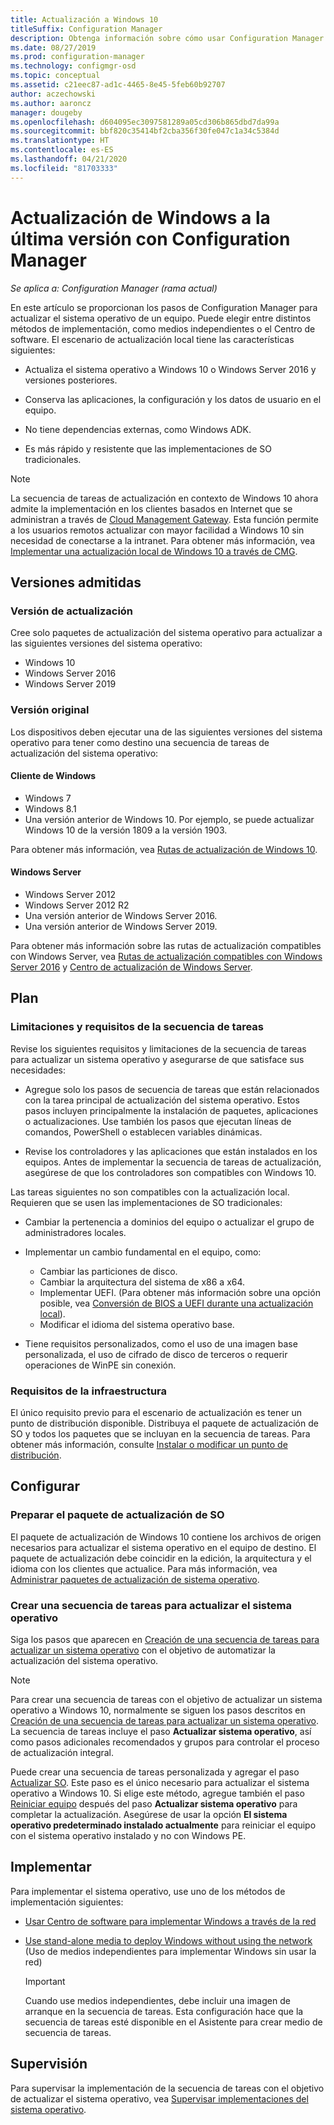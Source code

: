 ```yaml
---
title: Actualización a Windows 10
titleSuffix: Configuration Manager
description: Obtenga información sobre cómo usar Configuration Manager para actualizar un sistema operativo de Windows 7 o una versión posterior a Windows 10.
ms.date: 08/27/2019
ms.prod: configuration-manager
ms.technology: configmgr-osd
ms.topic: conceptual
ms.assetid: c21eec87-ad1c-4465-8e45-5feb60b92707
author: aczechowski
ms.author: aaroncz
manager: dougeby
ms.openlocfilehash: d604095ec3097581289a05cd306b865dbd7da99a
ms.sourcegitcommit: bbf820c35414bf2cba356f30fe047c1a34c5384d
ms.translationtype: HT
ms.contentlocale: es-ES
ms.lasthandoff: 04/21/2020
ms.locfileid: "81703333"
---
```

# <a name="upgrade-windows-to-the-latest-version-with-configuration-manager"></a>Actualización de Windows a la última versión con Configuration Manager

*Se aplica a: Configuration Manager (rama actual)*

En este artículo se proporcionan los pasos de Configuration Manager para actualizar el sistema operativo de un equipo. Puede elegir entre distintos métodos de implementación, como medios independientes o el Centro de software. El escenario de actualización local tiene las características siguientes:  

- Actualiza el sistema operativo a Windows 10 o Windows Server 2016 y versiones posteriores.

- Conserva las aplicaciones, la configuración y los datos de usuario en el equipo.

- No tiene dependencias externas, como Windows ADK.

- Es más rápido y resistente que las implementaciones de SO tradicionales.

> [!Note]  
> La secuencia de tareas de actualización en contexto de Windows 10 ahora admite la implementación en los clientes basados en Internet que se administran a través de [Cloud Management Gateway](../../core/clients/manage/cmg/plan-cloud-management-gateway.md). Esta función permite a los usuarios remotos actualizar con mayor facilidad a Windows 10 sin necesidad de conectarse a la intranet. Para obtener más información, vea [Implementar una actualización local de Windows 10 a través de CMG](deploy-a-task-sequence.md#deploy-windows-10-in-place-upgrade-via-cmg). <!-- 1357149 -->


## <a name="supported-versions"></a>Versiones admitidas

### <a name="upgrade-version"></a>Versión de actualización

Cree solo paquetes de actualización del sistema operativo para actualizar a las siguientes versiones del sistema operativo:

- Windows 10
- Windows Server 2016
- Windows Server 2019

### <a name="original-version"></a>Versión original

Los dispositivos deben ejecutar una de las siguientes versiones del sistema operativo para tener como destino una secuencia de tareas de actualización del sistema operativo:

#### <a name="windows-client"></a>Cliente de Windows

- Windows 7
- Windows 8.1
- Una versión anterior de Windows 10. Por ejemplo, se puede actualizar Windows 10 de la versión 1809 a la versión 1903.  

Para obtener más información, vea [Rutas de actualización de Windows 10](https://docs.microsoft.com/windows/deployment/upgrade/windows-10-upgrade-paths).

#### <a name="windows-server"></a>Windows Server

- Windows Server 2012
- Windows Server 2012 R2
- Una versión anterior de Windows Server 2016.
- Una versión anterior de Windows Server 2019.

Para obtener más información sobre las rutas de actualización compatibles con Windows Server, vea [Rutas de actualización compatibles con Windows Server 2016](https://docs.microsoft.com/windows-server/get-started/supported-upgrade-paths#upgrading-previous-retail-versions-of-windows-server-to-windows-server-2016) y [Centro de actualización de Windows Server](https://aka.ms/upgradecenter).


## <a name="plan"></a><a name="BKMK_Plan"></a> Plan  

### <a name="task-sequence-requirements-and-limitations"></a>Limitaciones y requisitos de la secuencia de tareas

Revise los siguientes requisitos y limitaciones de la secuencia de tareas para actualizar un sistema operativo y asegurarse de que satisface sus necesidades:  

- Agregue solo los pasos de secuencia de tareas que están relacionados con la tarea principal de actualización del sistema operativo. Estos pasos incluyen principalmente la instalación de paquetes, aplicaciones o actualizaciones. Use también los pasos que ejecutan líneas de comandos, PowerShell o establecen variables dinámicas.  

- Revise los controladores y las aplicaciones que están instalados en los equipos. Antes de implementar la secuencia de tareas de actualización, asegúrese de que los controladores son compatibles con Windows 10.  

Las tareas siguientes no son compatibles con la actualización local. Requieren que se usen las implementaciones de SO tradicionales:  

- Cambiar la pertenencia a dominios del equipo o actualizar el grupo de administradores locales.  

- Implementar un cambio fundamental en el equipo, como:

  - Cambiar las particiones de disco.
  - Cambiar la arquitectura del sistema de x86 a x64.
  - Implementar UEFI. (Para obtener más información sobre una opción posible, vea [Conversión de BIOS a UEFI durante una actualización local](task-sequence-steps-to-manage-bios-to-uefi-conversion.md#convert-from-bios-to-uefi-during-an-in-place-upgrade)).
  - Modificar el idioma del sistema operativo base.  

- Tiene requisitos personalizados, como el uso de una imagen base personalizada, el uso de cifrado de disco de terceros o requerir operaciones de WinPE sin conexión.  

### <a name="infrastructure-requirements"></a>Requisitos de la infraestructura  

El único requisito previo para el escenario de actualización es tener un punto de distribución disponible. Distribuya el paquete de actualización de SO y todos los paquetes que se incluyan en la secuencia de tareas. Para obtener más información, consulte [Instalar o modificar un punto de distribución](../../core/servers/deploy/configure/install-and-configure-distribution-points.md).


## <a name="configure"></a><a name="BKMK_Configure"></a> Configurar  

### <a name="prepare-the-os-upgrade-package"></a>Preparar el paquete de actualización de SO  

El paquete de actualización de Windows 10 contiene los archivos de origen necesarios para actualizar el sistema operativo en el equipo de destino. El paquete de actualización debe coincidir en la edición, la arquitectura y el idioma con los clientes que actualice. Para más información, vea [Administrar paquetes de actualización de sistema operativo](../get-started/manage-operating-system-upgrade-packages.md).  

### <a name="create-a-task-sequence-to-upgrade-the-os"></a>Crear una secuencia de tareas para actualizar el sistema operativo  

Siga los pasos que aparecen en [Creación de una secuencia de tareas para actualizar un sistema operativo](create-a-task-sequence-to-upgrade-an-operating-system.md) con el objetivo de automatizar la actualización del sistema operativo.  

> [!NOTE]  
> Para crear una secuencia de tareas con el objetivo de actualizar un sistema operativo a Windows 10, normalmente se siguen los pasos descritos en [Creación de una secuencia de tareas para actualizar un sistema operativo](create-a-task-sequence-to-upgrade-an-operating-system.md). La secuencia de tareas incluye el paso **Actualizar sistema operativo**, así como pasos adicionales recomendados y grupos para controlar el proceso de actualización integral.
>
> Puede crear una secuencia de tareas personalizada y agregar el paso [Actualizar SO](../understand/task-sequence-steps.md#BKMK_UpgradeOS). Este paso es el único necesario para actualizar el sistema operativo a Windows 10. Si elige este método, agregue también el paso [Reiniciar equipo](../understand/task-sequence-steps.md#BKMK_RestartComputer) después del paso **Actualizar sistema operativo** para completar la actualización. Asegúrese de usar la opción **El sistema operativo predeterminado instalado actualmente** para reiniciar el equipo con el sistema operativo instalado y no con Windows PE.  


## <a name="deploy"></a><a name="BKMK_Deploy"></a> Implementar  

Para implementar el sistema operativo, use uno de los métodos de implementación siguientes:  

- [Usar Centro de software para implementar Windows a través de la red](use-software-center-to-deploy-windows-over-the-network.md)  

- [Use stand-alone media to deploy Windows without using the network](use-stand-alone-media-to-deploy-windows-without-using-the-network.md) (Uso de medios independientes para implementar Windows sin usar la red)  

  > [!IMPORTANT]  
  > Cuando use medios independientes, debe incluir una imagen de arranque en la secuencia de tareas. Esta configuración hace que la secuencia de tareas esté disponible en el Asistente para crear medio de secuencia de tareas.


## <a name="monitor"></a>Supervisión  

Para supervisar la implementación de la secuencia de tareas con el objetivo de actualizar el sistema operativo, vea [Supervisar implementaciones del sistema operativo](monitor-operating-system-deployments.md).  
